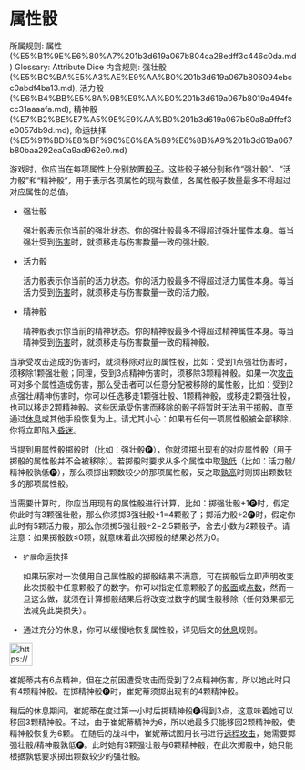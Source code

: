 # 属性骰

所属规则: 属性 (%E5%B1%9E%E6%80%A7%201b3d619a067b804ca28edff3c446c0da.md)
Glossary: Attribute Dice
内含规则: 强壮骰 (%E5%BC%BA%E5%A3%AE%E9%AA%B0%201b3d619a067b806094ebcc0abdf4ba13.md), 活力骰 (%E6%B4%BB%E5%8A%9B%E9%AA%B0%201b3d619a067b8019a494fecc31aaaafa.md), 精神骰 (%E7%B2%BE%E7%A5%9E%E9%AA%B0%201b3d619a067b80a8a9ffef3e0057db9d.md), 命运抉择 (%E5%91%BD%E8%BF%90%E6%8A%89%E6%8B%A9%201b3d619a067b80baa292ea0a9ad962e0.md)

游戏时，你应当在每项属性上分别放置[骰子](%E9%AA%B0%E5%AD%90%201b3d619a067b809a8af1c709238cdb0d.md)。这些骰子被分别称作“强壮骰”、“活力骰”和“精神骰”，用于表示各项属性的现有数值，各属性骰子数量最多不得超过对应属性的总值。

- 强壮骰
    
    
    强壮骰表示你当前的强壮状态。你的强壮骰最多不得超过强壮属性本身。每当强壮受到[伤害](%E9%80%A0%E6%88%90%E4%BC%A4%E5%AE%B3%201b4d619a067b8092a3a9d4c4494aea00.md)时，就须移走与伤害数量一致的强壮骰。
    
- 活力骰
    
    
    活力骰表示你当前的活力状态。你的活力骰最多不得超过活力属性本身。每当活力受到[伤害](%E9%80%A0%E6%88%90%E4%BC%A4%E5%AE%B3%201b4d619a067b8092a3a9d4c4494aea00.md)时，就须移走与伤害数量一致的活力骰。
    
- 精神骰
    
    
    精神骰表示你当前的精神状态。你的精神骰最多不得超过精神属性本身。每当精神受到[伤害](%E9%80%A0%E6%88%90%E4%BC%A4%E5%AE%B3%201b4d619a067b8092a3a9d4c4494aea00.md)时，就须移走与伤害数量一致的精神骰。
    

当承受攻击造成的伤害时，就须移除对应的属性骰，比如：受到1点强壮伤害时，须移除1颗强壮骰；同理，受到3点精神伤害时，须移除3颗精神骰。如果一次[攻击](%E6%94%BB%E5%87%BB%201b5d619a067b80ab8482e091a267f3f3.md)可对多个属性造成伤害，那么受击者可以任意分配被移除的属性骰，比如：受到2点强壮/精神伤害时，你可以任选移走1颗强壮骰、1颗精神骰，或移走2颗强壮骰，也可以移走2颗精神骰。这些因承受伤害而移除的骰子将暂时无法用于[掷骰](%E6%8E%B7%E9%AA%B0%201b3d619a067b80f89c53e38483e535c4.md)，直至通过[休息](%E4%BC%91%E6%81%AF%201b4d619a067b8047a261d7edd6bb5433.md)或其他手段恢复为止。请尤其小心：如果有任何一项属性骰被全部移除，你将立即陷入[昏迷](%E6%98%8F%E8%BF%B7%201b4d619a067b80c58d9effaf207db6c8.md)。

当提到用属性骰掷骰时（比如：强壮骰🅟），你就须掷出现有的对应属性骰（用于掷骰的属性骰并不会被移除）。若掷骰时要求从多个属性中取[孰低](%E5%AD%B0%E4%BD%8E%201b3d619a067b80129f8ad6f93d692b0b.md)（比如：活力骰/精神骰孰低🅟），那么须掷出颗数较少的那项属性骰，反之取[孰高](%E5%AD%B0%E9%AB%98%201b3d619a067b80f7ae60db18ba755642.md)时则掷出颗数较多的那项属性骰。

当需要计算时，你应当用现有的属性骰进行计算，比如：掷强壮骰+1🅟时，假定你此时有3颗强壮骰，那么你须掷3强壮骰+1=4颗骰子；掷活力骰÷2🅟时，假定你此时有5颗活力骰，那么你须掷5强壮骰÷2=2.5颗骰子，舍去小数为2颗骰子。请注意：如果掷骰数≤0颗，就意味着此次掷骰的结果必然为0。

- `扩展`命运抉择
    
    
    如果玩家对一次使用自己属性骰的掷骰结果不满意，可在掷骰后立即声明改变此次掷骰中任意颗骰子的数字。你可以指定任意颗骰子的[骰面](%E9%AA%B0%E9%9D%A2%201b3d619a067b80a0ab34fb7befb2c3d7.md)或[点数](%E7%82%B9%E6%95%B0%201b3d619a067b806ebe79e7eaae471228.md)，然而一旦这么做，就须在计算掷骰结果后将改变过数字的属性骰移除（任何效果都无法减免此类损失）。
    
- 通过充分的休息，你可以缓慢地恢复属性骰，详见后文的[休息](%E4%BC%91%E6%81%AF%201b4d619a067b8047a261d7edd6bb5433.md)规则。

<aside>
<img src="https://www.notion.so/icons/preview_lightgray.svg" alt="https://www.notion.so/icons/preview_lightgray.svg" width="40px" />

崔妮蒂共有6点精神，但在之前因遭受攻击而受到了2点精神伤害，所以她此时只有4颗精神骰。在掷精神骰🅟时，崔妮蒂须掷出现有的4颗精神骰。 

稍后的休息期间，崔妮蒂在度过第一小时后掷精神骰🅟得到3点，这意味着她可以移回3颗精神骰。不过，由于崔妮蒂精神为6，所以她最多只能移回2颗精神骰，使精神骰恢复为6颗。 在随后的战斗中，崔妮蒂试图用长弓进行[远程攻击](%E8%BF%9C%E7%A8%8B%E6%94%BB%E5%87%BB%201b4d619a067b805f8c27e6cffc369b74.md)，她需要掷强壮骰/精神骰孰低🅟。此时她有3颗强壮骰与6颗精神骰，在此次掷骰中，她只能根据孰低要求掷出颗数较少的强壮骰。

</aside>